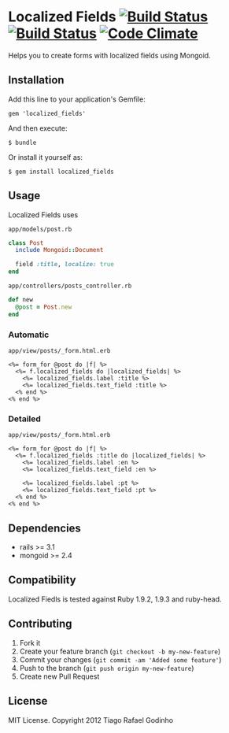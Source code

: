 # Localized Fields [![Build Status](https://secure.travis-ci.org/tiagogodinho/localized_fields.png)](http://travis-ci.org/tiagogodinho/localized_fields) [![Build Status](https://gemnasium.com/tiagogodinho/localized_fields.png?travis)](http://gemnasium.com/tiagogodinho/localized_fields) [![Code Climate](https://codeclimate.com/badge.png)](https://codeclimate.com/github/tiagogodinho/localized_fields)

Helps you to create forms with localized fields using Mongoid.

## Installation

Add this line to your application's Gemfile:

    gem 'localized_fields'

And then execute:

    $ bundle

Or install it yourself as:

    $ gem install localized_fields

## Usage

Localized Fields uses

`app/models/post.rb`

```ruby
class Post
  include Mongoid::Document

  field :title, localize: true
end
```
`app/controllers/posts_controller.rb`

```ruby
def new
  @post = Post.new
end
```

### Automatic

`app/view/posts/_form.html.erb`

```erb
<%= form_for @post do |f| %>
  <%= f.localized_fields do |localized_fields| %>
    <%= localized_fields.label :title %>
    <%= localized_fields.text_field :title %>
  <% end %>
<% end %>
```
### Detailed

`app/view/posts/_form.html.erb`

```erb
<%= form_for @post do |f| %>
  <%= f.localized_fields :title do |localized_fields| %>
    <%= localized_fields.label :en %>
    <%= localized_fields.text_field :en %>

    <%= localized_fields.label :pt %>
    <%= localized_fields.text_field :pt %>
  <% end %>
<% end %>
```

## Dependencies

- rails >= 3.1
- mongoid >= 2.4

## Compatibility

Localized Fiedls is tested against Ruby 1.9.2, 1.9.3 and ruby-head.

## Contributing

1. Fork it
2. Create your feature branch (`git checkout -b my-new-feature`)
3. Commit your changes (`git commit -am 'Added some feature'`)
4. Push to the branch (`git push origin my-new-feature`)
5. Create new Pull Request

## License

MIT License. Copyright 2012 Tiago Rafael Godinho
